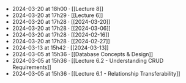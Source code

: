 - 2024-03-20 at 18h00 · [[Lecture 8]]
- 2024-03-20 at 17h29 · [[Lecture 6]]
- 2024-03-20 at 17h28 · [[2024-03-20]]
- 2024-03-20 at 17h28 · [[2024-03-06]]
- 2024-03-20 at 17h28 · [[2024-02-16]]
- 2024-03-20 at 17h28 · [[2024-02-27]]
- 2024-03-13 at 15h42 · [[2024-03-13]]
- 2024-03-05 at 15h36 · [[Database Concepts & Design]]
- 2024-03-05 at 15h36 · [[Lecture 6.2 - Understanding CRUD Requirements]]
- 2024-03-05 at 15h36 · [[Lecture 6.1 - Relationship Transferability]]
